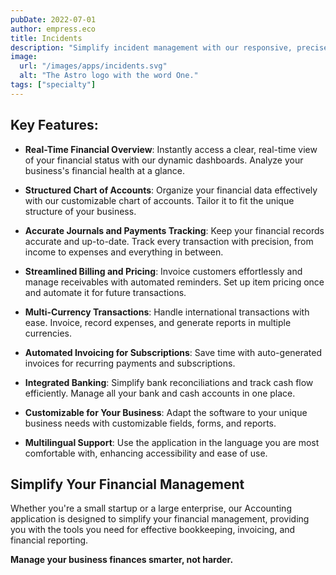 ```yaml
---
pubDate: 2022-07-01
author: empress.eco
title: Incidents
description: "Simplify incident management with our responsive, precise software."
image:
  url: "/images/apps/incidents.svg"
  alt: "The Astro logo with the word One."
tags: ["specialty"]
---
```


## Key Features:

- **Real-Time Financial Overview**: Instantly access a clear, real-time view of your financial status with our dynamic dashboards. Analyze your business's financial health at a glance.

- **Structured Chart of Accounts**: Organize your financial data effectively with our customizable chart of accounts. Tailor it to fit the unique structure of your business.

- **Accurate Journals and Payments Tracking**: Keep your financial records accurate and up-to-date. Track every transaction with precision, from income to expenses and everything in between.

- **Streamlined Billing and Pricing**: Invoice customers effortlessly and manage receivables with automated reminders. Set up item pricing once and automate it for future transactions.

- **Multi-Currency Transactions**: Handle international transactions with ease. Invoice, record expenses, and generate reports in multiple currencies.

- **Automated Invoicing for Subscriptions**: Save time with auto-generated invoices for recurring payments and subscriptions.

- **Integrated Banking**: Simplify bank reconciliations and track cash flow efficiently. Manage all your bank and cash accounts in one place.

- **Customizable for Your Business**: Adapt the software to your unique business needs with customizable fields, forms, and reports.

- **Multilingual Support**: Use the application in the language you are most comfortable with, enhancing accessibility and ease of use.

## Simplify Your Financial Management

Whether you're a small startup or a large enterprise, our Accounting application is designed to simplify your financial management, providing you with the tools you need for effective bookkeeping, invoicing, and financial reporting.

**Manage your business finances smarter, not harder.**